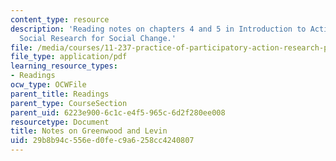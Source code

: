 ```yaml
---
content_type: resource
description: 'Reading notes on chapters 4 and 5 in Introduction to Action Research:
  Social Research for Social Change.'
file: /media/courses/11-237-practice-of-participatory-action-research-par-spring-2016/29b8b94c556ed0fec9a6258cc4240807_MIT11_237S16_Greenwood.pdf
file_type: application/pdf
learning_resource_types:
- Readings
ocw_type: OCWFile
parent_title: Readings
parent_type: CourseSection
parent_uid: 6223e900-6c1c-e4f5-965c-6d2f280ee008
resourcetype: Document
title: Notes on Greenwood and Levin
uid: 29b8b94c-556e-d0fe-c9a6-258cc4240807
---
```

